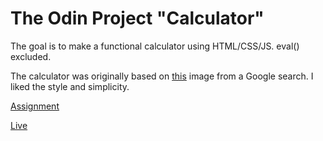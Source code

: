 # The Odin Project "Calculator"
The goal is to make a functional calculator using HTML/CSS/JS.
eval() excluded.

The calculator was originally based on [this](https://media.istockphoto.com/vectors/calculator-vector-id531633071) image from a Google search. I liked the style and simplicity.

[Assignment](https://www.theodinproject.com/paths/foundations/courses/foundations/lessons/calculator)

[Live](https://stolomeo.github.io/calculator/)